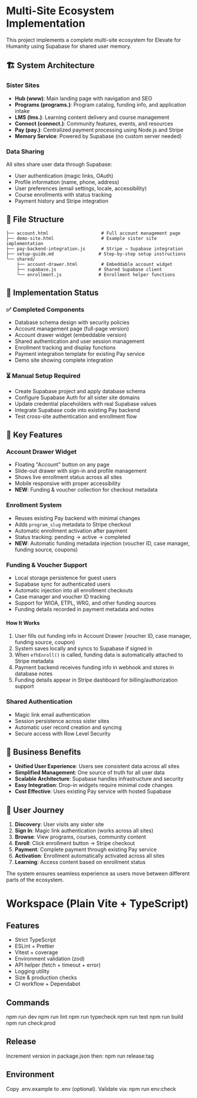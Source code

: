 # Multi-Site Ecosystem Implementation

This project implements a complete multi-site ecosystem for Elevate for Humanity using Supabase for shared user memory.

## 🏗️ System Architecture

### Sister Sites
- **Hub (www)**: Main landing page with navigation and SEO
- **Programs (programs.)**: Program catalog, funding info, and application intake  
- **LMS (lms.)**: Learning content delivery and course management
- **Connect (connect.)**: Community features, events, and resources
- **Pay (pay.)**: Centralized payment processing using Node.js and Stripe
- **Memory Service**: Powered by Supabase (no custom server needed)

### Data Sharing
All sites share user data through Supabase:
- User authentication (magic links, OAuth)
- Profile information (name, phone, address)
- User preferences (email settings, locale, accessibility)
- Course enrollments with status tracking
- Payment history and Stripe integration

## 📂 File Structure

```
├── account.html                    # Full account management page
├── demo-site.html                  # Example sister site implementation
├── pay-backend-integration.js      # Stripe → Supabase integration
├── setup-guide.md                 # Step-by-step setup instructions
└── shared/
    ├── account-drawer.html         # Embeddable account widget
    ├── supabase.js                # Shared Supabase client
    └── enrollment.js              # Enrollment helper functions
```

## 🚀 Implementation Status

### ✅ Completed Components
- Database schema design with security policies
- Account management page (full-page version)
- Account drawer widget (embeddable version)
- Shared authentication and user session management
- Enrollment tracking and display functions
- Payment integration template for existing Pay service
- Demo site showing complete integration

### ⏳ Manual Setup Required
- Create Supabase project and apply database schema
- Configure Supabase Auth for all sister site domains
- Update credential placeholders with real Supabase values
- Integrate Supabase code into existing Pay backend
- Test cross-site authentication and enrollment flow

## 🔧 Key Features

### Account Drawer Widget
- Floating "Account" button on any page
- Slide-out drawer with sign-in and profile management
- Shows live enrollment status across all sites
- Mobile responsive with proper accessibility
- **NEW**: Funding & voucher collection for checkout metadata

### Enrollment System
- Reuses existing Pay backend with minimal changes
- Adds `program_slug` metadata to Stripe checkout
- Automatic enrollment activation after payment
- Status tracking: pending → active → completed
- **NEW**: Automatic funding metadata injection (voucher ID, case manager, funding source, coupons)

### Funding & Voucher Support
- Local storage persistence for guest users
- Supabase sync for authenticated users
- Automatic injection into all enrollment checkouts
- Case manager and voucher ID tracking
- Support for WIOA, ETPL, WRG, and other funding sources
- Funding details recorded in payment metadata and notes

#### How It Works
1. User fills out funding info in Account Drawer (voucher ID, case manager, funding source, coupon)
2. System saves locally and syncs to Supabase if signed in
3. When `efhEnroll()` is called, funding data is automatically attached to Stripe metadata
4. Payment backend receives funding info in webhook and stores in database notes
5. Funding details appear in Stripe dashboard for billing/authorization support

### Shared Authentication
- Magic link email authentication
- Session persistence across sister sites
- Automatic user record creation and syncing
- Secure access with Row Level Security

## 🎯 Business Benefits

- **Unified User Experience**: Users see consistent data across all sites
- **Simplified Management**: One source of truth for all user data
- **Scalable Architecture**: Supabase handles infrastructure and security
- **Easy Integration**: Drop-in widgets require minimal code changes
- **Cost Effective**: Uses existing Pay service with hosted Supabase

## 📱 User Journey

1. **Discovery**: User visits any sister site
2. **Sign In**: Magic link authentication (works across all sites)
3. **Browse**: View programs, courses, community content
4. **Enroll**: Click enrollment button → Stripe checkout
5. **Payment**: Complete payment through existing Pay service
6. **Activation**: Enrollment automatically activated across all sites
7. **Learning**: Access content based on enrollment status

The system ensures seamless experience as users move between different parts of the ecosystem.

# Workspace (Plain Vite + TypeScript)

## Features
- Strict TypeScript
- ESLint + Prettier
- Vitest + coverage
- Environment validation (zod)
- API helper (fetch + timeout + error)
- Logging utility
- Size & production checks
- CI workflow + Dependabot

## Commands
npm run dev
npm run lint
npm run typecheck
npm run test
npm run build
npm run check:prod

## Release
Increment version in package.json then:
npm run release:tag

## Environment
Copy .env.example to .env (optional). Validate via:
npm run env:check